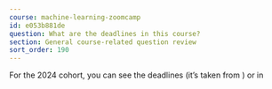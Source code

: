 ```yaml
---
course: machine-learning-zoomcamp
id: e053b881de
question: What are the deadlines in this course?
section: General course-related question review
sort_order: 190
---
```


For the 2024 cohort, you can see the deadlines  (it’s taken from ) or in

